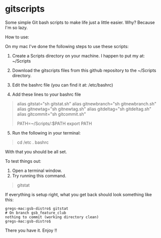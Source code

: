 gitscripts
==========

Some simple Git bash scripts to make life just a little easier. Why? Because I'm so lazy.

How to use:

On my mac I've done the following steps to use these scripts:

1) Create a Scripts directory on your machine. I happen to put my at: ~/Scripts

2) Download the gitscripts files from this github repository to the ~/Scripts directory.

3) Edit the bashrc file (you can find it at: /etc/bashrc)

4) Add these lines to your bashrc file

> alias gitstat="sh gitstat.sh"
> alias gitnewbranch="sh gitnewbranch.sh"
> alias gitnewtag="sh gitnewtag.sh"
> alias gitdeltag="sh gitdeltag.sh"
> alias gitcommit="sh gitcommit.sh"
> 
> PATH=~/Scripts/:$PATH
> export PATH

5) Run the following in your terminal:

> cd /etc
> . bashrc

With that you should be all set. 

To test things out:

1) Open a terminal window.
2) Try running this command.

> gitstat

If everything is setup right, what you get back should look something like this:

```
gregs-mac:gsb-distro$ gitstat
# On branch gsb_feature_club
nothing to commit (working directory clean)
gregs-mac:gsb-distro$ 
```

There you have it. Enjoy !!




